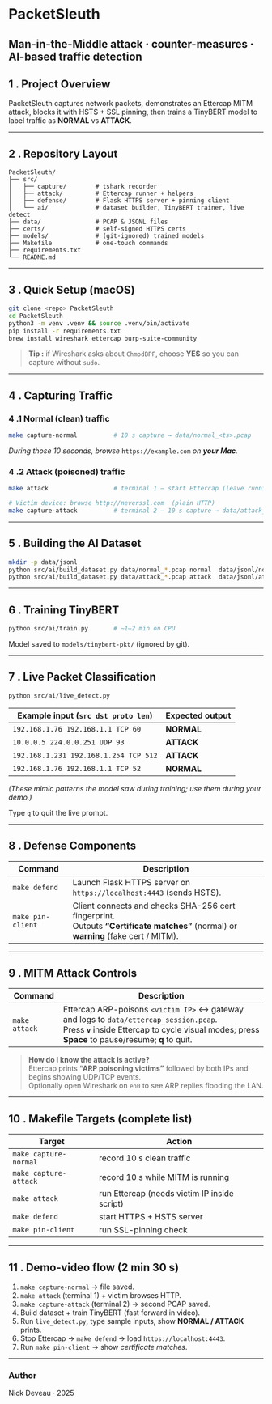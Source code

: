 # PacketSleuth  
Man-in-the-Middle attack · counter-measures · AI-based traffic detection
-----------------------------------------------------------------------

## 1 . Project Overview
PacketSleuth captures network packets, demonstrates an Ettercap MITM attack, blocks it with HSTS + SSL pinning, then trains a TinyBERT model to label traffic as **NORMAL** vs **ATTACK**.

---

## 2 . Repository Layout
```
PacketSleuth/
├── src/
│   ├── capture/        # tshark recorder
│   ├── attack/         # Ettercap runner + helpers
│   ├── defense/        # Flask HTTPS server + pinning client
│   └── ai/             # dataset builder, TinyBERT trainer, live detect
├── data/               # PCAP & JSONL files
├── certs/              # self-signed HTTPS certs
├── models/             # (git-ignored) trained models
├── Makefile            # one-touch commands
├── requirements.txt
└── README.md
```

---

## 3 . Quick Setup (macOS)

```bash
git clone <repo> PacketSleuth
cd PacketSleuth
python3 -m venv .venv && source .venv/bin/activate
pip install -r requirements.txt
brew install wireshark ettercap burp-suite-community
```

> **Tip :** if Wireshark asks about `ChmodBPF`, choose **YES** so you can capture without `sudo`.

---

## 4 . Capturing Traffic

### 4 .1 Normal (clean) traffic

```bash
make capture-normal          # 10 s capture → data/normal_<ts>.pcap
```

*During those 10 seconds, browse* `https://example.com` *on **your Mac**.*

### 4 .2 Attack (poisoned) traffic

```bash
make attack                  # terminal 1 – start Ettercap (leave running)

# Victim device: browse http://neverssl.com  (plain HTTP)
make capture-attack          # terminal 2 – 10 s capture → data/attack_<ts>.pcap
```

---

## 5 . Building the AI Dataset

```bash
mkdir -p data/jsonl
python src/ai/build_dataset.py data/normal_*.pcap normal  data/jsonl/normal.jsonl
python src/ai/build_dataset.py data/attack_*.pcap attack  data/jsonl/attack.jsonl
```

---

## 6 . Training TinyBERT

```bash
python src/ai/train.py       # ~1–2 min on CPU
```

Model saved to `models/tinybert-pkt/` (ignored by git).

---

## 7 . Live Packet Classification

```bash
python src/ai/live_detect.py
```

| Example input (`src dst proto len`) | Expected output |
|-------------------------------------|-----------------|
| `192.168.1.76 192.168.1.1 TCP 60`   | **NORMAL** |
| `10.0.0.5 224.0.0.251 UDP 93`       | **ATTACK** |
| `192.168.1.231 192.168.1.254 TCP 512` | **ATTACK** |
| `192.168.1.76 192.168.1.1 TCP 52`   | **NORMAL** |

*(These mimic patterns the model saw during training; use them during your demo.)*

Type `q` to quit the live prompt.

---

## 8 . Defense Components

| Command | Description |
|---------|-------------|
| `make defend`      | Launch Flask HTTPS server on `https://localhost:4443` (sends HSTS). |
| `make pin-client`  | Client connects and checks SHA-256 cert fingerprint. <br>Outputs **“Certificate matches”** (normal) or **warning** (fake cert / MITM). |

---

## 9 . MITM Attack Controls

| Command | Description |
|---------|-------------|
| `make attack` | Ettercap ARP-poisons `<victim IP>` ↔ gateway and logs to `data/ettercap_session.pcap`. <br>Press **`v`** inside Ettercap to cycle visual modes; press **Space** to pause/resume; **q** to quit. |

> **How do I know the attack is active?**  
> Ettercap prints **“ARP poisoning victims”** followed by both IPs and begins showing UDP/TCP events.  
> Optionally open Wireshark on `en0` to see ARP replies flooding the LAN.

---

## 10 . Makefile Targets (complete list)

| Target | Action |
|--------|--------|
| `make capture-normal` | record 10 s clean traffic |
| `make capture-attack` | record 10 s while MITM is running |
| `make attack` | run Ettercap (needs victim IP inside script) |
| `make defend` | start HTTPS + HSTS server |
| `make pin-client` | run SSL-pinning check |

---

## 11 . Demo-video flow (2 min 30 s)

1. `make capture-normal` → file saved.  
2. `make attack` (terminal 1) + victim browses HTTP.  
3. `make capture-attack` (terminal 2) → second PCAP saved.  
4. Build dataset + train TinyBERT (fast forward in video).  
5. Run `live_detect.py`, type sample inputs, show **NORMAL / ATTACK** prints.  
6. Stop Ettercap → `make defend` → load `https://localhost:4443`.  
7. Run `make pin-client` → show *certificate matches*.

---

### Author

Nick Deveau · 2025
```


